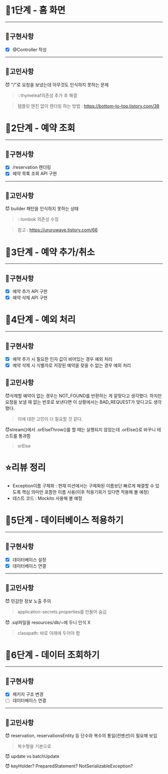 # 🚀1단계 - 홈 화면

---

## 🔧구현사항

- [x] @Controller 작성

---

## 🧐고민사항

😈 "/"로 요청을 보냈는데 아무것도 인식하지 못하는 문제  
> 💡thymeleaf의존성 추가 후 해결 
> 

> 템플릿 엔진 없이 렌더링 하는 방법 : https://bottom-to-top.tistory.com/38

# 🚀2단계 - 예약 조회

---

## 🔧구현사항

- [x] /reservation 렌더링
- [x] 예약 목록 조회 API 구현
---

## 🧐고민사항

😈 builder 패턴을 인식하지 못하는 상태
> 💡lombok 의존성 수정

> 참고 : https://ururuwave.tistory.com/66

# 🚀3단계 - 예약 추가/취소

---

## 🔧구현사항

- [x] 예약 추가 API 구현
- [x] 예약 삭제 API 구현

# 🚀4단계 - 예외 처리

---

## 🔧구현사항

- [x] 예약 추가 시 필요한 인자 값이 비어있는 경우 예외 처리
- [x] 예약 삭제 시 식별자로 저장된 예약을 찾을 수 없는 경우 예외 처리

## 🧐고민사항
😈삭제할 예약이 없는 경우는 NOT_FOUND를 반환하는 게 알맞다고 생각했다. 하지만 요청을 보낼 때 없는 번호로 보낸다면 이 상황에서는 BAD_REQUEST가 맞다고도 생각했다.
> 이에 대한 고민이 더 필요할 것 같다.

😈stream()에서 .orElseThrow()를 할 때는 실행되지 않았는데 .orElse()로 바꾸니 테스트를 통과함
> orElse

# ⭐️리뷰 정리

- Exception이름 구체화 : 현재 미션에서는 구체화된 이름보단 빠르게 해결할 수 있도록 핵심 의미만 포함한 이름 사용(이후 적용기회가 있다면 적용해 볼 예정)
- 테스트 코드 : Mockito 사용해 볼 예정

# 🚀5단계 - 데이터베이스 적용하기

---

## 🔧구현사항

- [X] 데이터베이스 설정
- [X] 데이터베이스 연결

---

## 🧐고민사항

😈 민감한 정보 노출 주의
> application-secrets.properties를 만들어 숨김

😈 .sql파일을 resources/db/~에 두니 인식 X
> classpath: 바로 아래에 두어야 함

# 🚀6단계 - 데이터 조회하기

---

## 🔧구현사항

- [x] 패키지 구조 변경
- [ ] 데이터베이스 연결

---

## 🧐고민사항

😈 reservation, reservationsEntity 등 단수와 복수의 통일(컨벤션)이 필요해 보임
> 복수형을 기본으로 

😈 update vs batchUpdate

😈 keyHolder? PreparedStatement? NotSerializableException?
